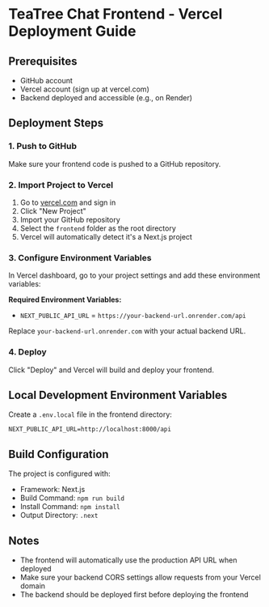 # TeaTree Chat Frontend - Vercel Deployment Guide

## Prerequisites

- GitHub account
- Vercel account (sign up at vercel.com)
- Backend deployed and accessible (e.g., on Render)

## Deployment Steps

### 1. Push to GitHub

Make sure your frontend code is pushed to a GitHub repository.

### 2. Import Project to Vercel

1. Go to [vercel.com](https://vercel.com) and sign in
2. Click "New Project"
3. Import your GitHub repository
4. Select the `frontend` folder as the root directory
5. Vercel will automatically detect it's a Next.js project

### 3. Configure Environment Variables

In Vercel dashboard, go to your project settings and add these environment variables:

**Required Environment Variables:**

- `NEXT_PUBLIC_API_URL` = `https://your-backend-url.onrender.com/api`

Replace `your-backend-url.onrender.com` with your actual backend URL.

### 4. Deploy

Click "Deploy" and Vercel will build and deploy your frontend.

## Local Development Environment Variables

Create a `.env.local` file in the frontend directory:

```
NEXT_PUBLIC_API_URL=http://localhost:8000/api
```

## Build Configuration

The project is configured with:

- Framework: Next.js
- Build Command: `npm run build`
- Install Command: `npm install`
- Output Directory: `.next`

## Notes

- The frontend will automatically use the production API URL when deployed
- Make sure your backend CORS settings allow requests from your Vercel domain
- The backend should be deployed first before deploying the frontend
